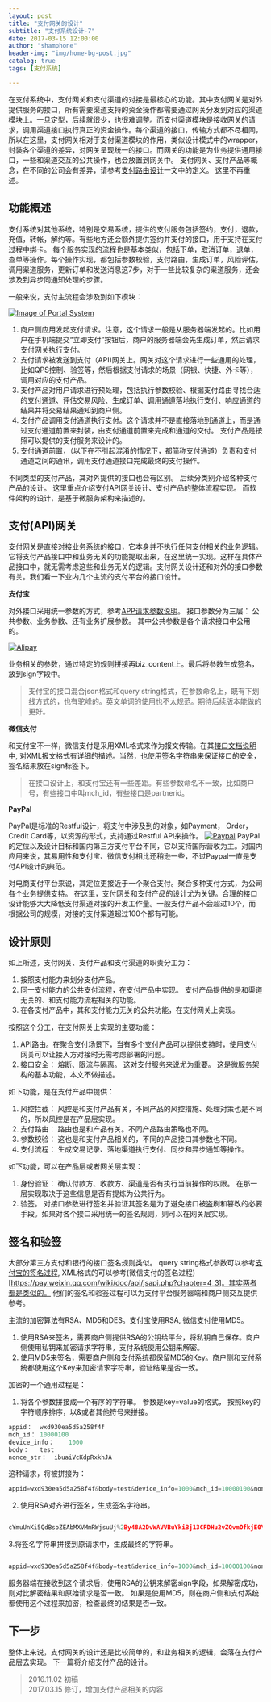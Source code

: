 ```yaml
---
layout: post
title: "支付网关的设计"
subtitle: "支付系统设计-7"
date: 2017-03-15 12:00:00
author: "shamphone"
header-img: "img/home-bg-post.jpg"
catalog: true
tags: [支付系统]

---
```


在支付系统中，支付网关和支付渠道的对接是最核心的功能。其中支付网关是对外提供服务的接口，所有需要渠道支持的资金操作都需要通过网关分发到对应的渠道模块上。一旦定型，后续就很少，也很难调整。而支付渠道模块是接收网关的请求，调用渠道接口执行真正的资金操作。每个渠道的接口，传输方式都不尽相同，所以在这里，支付网关相对于支付渠道模块的作用，类似设计模式中的wrapper，封装各个渠道的差异，对网关呈现统一的接口。而网关的功能是为业务提供通用接口，一些和渠道交互的公共操作，也会放置到网关中。
支付网关、支付产品等概念，在不同的公司会有差异，请参考[支付路由设计](http://blog.lixf.cn/essay/2017/02/06/account-9-services/)一文中的定义。 这里不再重述。 

## 功能概述

支付系统对其他系统，特别是交易系统，提供的支付服务包括签约，支付，退款，充值，转帐，解约等。有些地方还会额外提供签约并支付的接口，用于支持在支付过程中绑卡。 每个服务实现的流程也是基本类似，包括下单，取消订单，退单，查单等操作。每个操作实现，都包括参数校验，支付路由，生成订单，风险评估，调用渠道服务，更新订单和发送消息这7步，对于一些比较复杂的渠道服务，还会涉及到异步同通知处理的步骤。

一般来说，支付主流程会涉及到如下模块：

[![Image of Portal System](http://blog.lixf.cn/img/in-post/gateway-arch-2.jpg)](http://blog.lixf.cn/img/in-post/gateway-arch-2.jpg)

1. 商户侧应用发起支付请求。注意，这个请求一般是从服务器端发起的。比如用户在手机端提交“立即支付”按钮后，商户的服务器端会先生成订单，然后请求支付网关执行支付。   
2. 支付请求被发送到支付（API)网关上。网关对这个请求进行一些通用的处理，比如QPS控制、验签等，然后根据支付请求的场景（网银、快捷、外卡等），调用对应的支付产品。   
3. 支付产品对用户请求进行预处理，包括执行参数校验、根据支付路由寻找合适的支付通道、评估交易风险、生成订单、调用通道落地执行支付、响应通道的结果并将交易结果通知到商户侧。  
4. 支付产品调用支付通道执行支付。这个请求并不是直接落地到通道上，而是通过支付通道前置来封装，由支付通道前置来完成和通道的交付。 支付产品是按照可以提供的支付服务来设计的。 
5. 支付通道前置，（以下在不引起混淆的情况下，都简称支付通道）负责和支付通道之间的通讯，调用支付通道接口完成最终的支付操作。   

不同类型的支付产品，其对外提供的接口也会有区别。 后续分类别介绍各种支付产品的设计。 这里重点介绍支付API网关设计、支付产品的整体流程实现。 而软件架构的设计，是基于微服务架构来描述的。 

## 支付(API)网关

支付网关是直接对接业务系统的接口，它本身并不执行任何支付相关的业务逻辑。它将支付产品接口中和业务无关的功能提取出来，在这里统一实现。这样在具体产品接口中，就无需考虑这些和业务无关的逻辑。支付网关设计还和对外的接口参数有关。我们看一下业内几个主流的支付平台的接口设计。

**支付宝** 

对外接口采用统一参数的方式，参考[APP请求参数说明](https://doc.open.alipay.com/docs/doc.htm?spm=a219a.7629140.0.0.8jvvbW&treeId=193&articleId=105465&docType=1)。
接口参数分为三层： 公共参数、业务参数、还有业务扩展参数。 其中公共参数是各个请求接口中公用的。 

[![Alipay](http://blog.lixf.cn/img/in-post/gateway-alipay.png)](http://blog.lixf.cn/img/in-post/gateway-alipay.png)

业务相关的参数，通过特定的规则拼接再biz_content上。最后将参数生成签名，放到sign字段中。 

> 支付宝的接口混合json格式和query string格式，在参数命名上，既有下划线方式的，也有驼峰的。英文单词的使用也不太规范。期待后续版本能做的更好。  

**微信支付** 

和支付宝不一样，微信支付是采用XML格式来作为报文传输。在其[接口文档说明](https://pay.weixin.qq.com/wiki/doc/api/app/app.php?chapter=4_1)中, 对XML报文格式有详细的描述。当然，也使用签名字符串来保证接口的安全，签名结果放在sign标签下。 

> 在接口设计上，和支付宝还有一些差距。有些参数命名不一致，比如商户号，有些接口中叫mch_id，有些接口是partnerid。

**PayPal**

PayPal是标准的Restful设计，将支付中涉及到的对象，如Payment， Order， Credit Card等，以资源的形式，支持通过Restful API来操作。 
[![Paypal](http://blog.lixf.cn/img/in-post/gateway-paypal.png)](http://blog.lixf.cn/img/in-post/gateway-paypal.png)
PayPal的定位以及设计目标和国内第三方支付平台不同，它以支持国际营收为主。对国内应用来说，其易用性和支付宝、微信支付相比还稍逊一些，不过Paypal一直是支付API设计的典范。 

对电商支付平台来说，其定位更接近于一个聚合支付。聚合多种支付方式，为公司各个业务提供支持。 在这里，支付网关和支付产品的设计尤为关键。合理的接口设计能够大大降低支付渠道对接的开发工作量。一般支付产品不会超过10个，而根据公司的规模，对接的支付渠道超过100个都有可能。

## 设计原则

如上所述，支付网关、支付产品和支付渠道的职责分工为：
1. 按照支付能力来划分支付产品。   
2. 同一支付能力的公共支付流程，在支付产品中实现。 支付产品提供的是和渠道无关的、和支付能力流程相关的功能。  
3. 在各支付产品中，其和支付能力无关的公共功能，在支付网关上实现。 

按照这个分工，在支付网关上实现的主要功能：
1. API路由。在聚合支付场景下，当有多个支付产品可以提供支持时，使用支付网关可以让接入方对接时无需考虑部署的问题。 
2. 接口安全： 熔断、限流与隔离。 这对支付服务来说尤为重要。 这是微服务架构的基本功能，本文不做描述。 

如下功能，是在支付产品中提供：
1. 风控拦截： 风控是和支付产品有关，不同产品的风控措施、处理对策也是不同的，所以风控是在产品层实现。 
2. 支付路由： 路由也是和产品有关。不同产品路由策略也不同。 
3. 参数校验： 这也是和支付产品相关的，不同的产品接口其参数也不同。 
4. 支付流程： 生成交易记录、落地渠道执行支付、同步和异步通知等操作。

如下功能，可以在产品层或者网关层实现：
1. 身份验证： 确认付款方、收款方、渠道是否有执行当前操作的权限。 在那一层实现取决于这些信息是否有提炼为公共行为。
2. 验签。 对接口参数进行签名并验证其签名是为了避免接口被盗刷和篡改的必要手段。如果对各个接口采用统一的签名规则，则可以在网关层实现。

## 签名和验签

大部分第三方支付和银行的接口签名规则类似。 query string格式参数可以参考[支付宝的签名过程](https://doc.open.alipay.com/docs/doc.htm?spm=a219a.7629140.0.0.SDgN7a&treeId=291&articleId=105971&docType=1), XML格式的可以参考(微信支付的签名过程)[https://pay.weixin.qq.com/wiki/doc/api/jsapi.php?chapter=4_3]。其实两者都是类似的。 他们的签名和验签过程可以为支付平台服务器端和商户侧交互提供参考。 

主流的加密算法有RSA、MD5和DES。支付宝使用RSA, 微信支付使用MD5。 

1. 使用RSA来签名，需要商户侧提供RSA的公钥给平台，将私钥自己保存。商户侧使用私钥来加密请求字符串，支付系统使用公钥来解密。 
2. 使用MD5来签名，需要商户侧和支付系统都保留MD5的Key。商户侧和支付系统都使用这个Key来加密请求字符串，验证结果是否一致。 

加密的一个通用过程是：
1. 将各个参数拼接成一个有序的字符串。 参数是key=value的格式， 按照key的字符顺序排序，以&或者其他符号来拼接。 

```javascript
appid：	wxd930ea5d5a258f4f
mch_id：	10000100
device_info：	1000
body：	test
nonce_str：	ibuaiVcKdpRxkhJA
```
 这种请求，将被拼接为：

```javascript
appid=wxd930ea5d5a258f4f&body=test&device_info=1000&mch_id=10000100&nonce_str=ibuaiVcKdpRxkhJA
```

2. 使用RSA对齐进行签名，生成签名字符串。

```javascript 

cYmuUnKi5QdBsoZEAbMXVMmRWjsuUj%2By48A2DvWAVVBuYkiBj13CFDHu2vZQvmOfkjE0YqCUQE04kqm9Xg3tIX8tPeIGIFtsIyp%2FM45w1ZsDOiduBbduGtRo1XRsvAyVAv2hCrBLLrDI5Vi7uZZ66Lo5J0PpUUWwyQGt0M4cj8g%3D

```

3.将签名字符串拼接到原请求中，生成最终的字符串。

```javascript 

appid=wxd930ea5d5a258f4f&body=test&device_info=1000&mch_id=10000100&nonce_str=ibuaiVcKdpRxkhJA&sign=cYmuUnKi5QdBsoZEAbMXVMmRWjsuUj%2By48A2DvWAVVBuYkiBj13CFDHu2vZQvmOfkjE0YqCUQE04kqm9Xg3tIX8tPeIGIFtsIyp%2FM45w1ZsDOiduBbduGtRo1XRsvAyVAv2hCrBLLrDI5Vi7uZZ66Lo5J0PpUUWwyQGt0M4cj8g%3D

```

服务器端在接收到这个请求后，使用RSA的公钥来解密sign字段，如果解密成功，则对比解密结果和原始请求是否一致。 如果是使用MD5，则在商户侧和支付系统都使用这个过程来加密，检查最终的结果是否一致。 

## 下一步

整体上来说，支付网关的设计还是比较简单的，和业务相关的逻辑，会落在支付产品层去实现。 下一篇将介绍支付产品的设计。 

> 2016.11.02 初稿  
> 2017.03.15 修订，增加支付产品相关的内容
